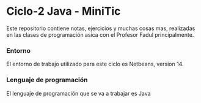 # Ciclo-2 Java - MiniTic

Este repositorio contiene notas, ejercicios y muchas cosas mas, realizadas en las clases de programación asica con el Profesor Fadul principalmente.


### Entorno
El entorno de trabajo utilizado para este ciclo es Netbeans, version 14.

### Lenguaje de programación
El lenguaje de programación que se va a trabajar es Java

